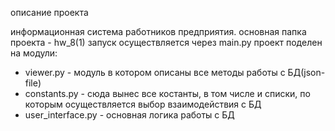 описание проекта

информационная система работников предприятия.
основная папка проекта - hw_8(1)
запуск осуществляется через main.py
проект поделен на модули:
- viewer.py - модуль в котором описаны все методы работы с БД(json-file)
- constants.py - сюда вынес все костанты, в том числе и списки, по которым осуществляется выбор взаимодействия с БД
- user_interface.py - основная логика работы с БД

